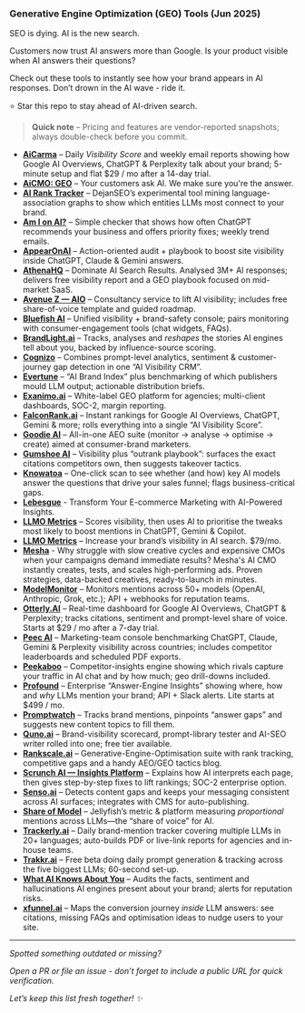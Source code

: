 ### Generative Engine Optimization (GEO) Tools (Jun 2025)

SEO is dying. AI is the new search.

Customers now trust AI answers more than Google.
Is your product visible when AI answers their questions?

Check out these tools to instantly see how your brand appears in AI responses.
Don’t drown in the AI wave - ride it.

⭐ Star this repo to stay ahead of AI-driven search.


> **Quick note** – Pricing and features are vendor-reported snapshots; always double-check before you commit.

- **[AiCarma](https://aicarma.com)** – Daily *Visibility Score* and weekly email reports showing how Google AI Overviews, ChatGPT & Perplexity talk about your brand; 5-minute setup and flat $29 / mo after a 14-day trial.
- **[AiCMO: GEO](https://getaicmo.com)** – Your customers ask AI. We make sure you're the answer.
- **[AI Rank Tracker](https://airank.dejan.ai)** – DejanSEO’s experimental tool mining language-association graphs to show which entities LLMs most connect to your brand.
- **[Am I on AI?](https://amionai.com)** – Simple checker that shows how often ChatGPT recommends your business and offers priority fixes; weekly trend emails.  
- **[AppearOnAI](https://appearonai.com)** – Action-oriented audit + playbook to boost site visibility inside ChatGPT, Claude & Gemini answers.  
- **[AthenaHQ](https://athenahq.ai)** – Dominate AI Search Results. Analysed 3M+ AI responses; delivers free visibility report and a GEO playbook focused on mid-market SaaS.
- **[Avenue Z — AIO](https://avenuez.com/services/ai-optimization/)** – Consultancy service to lift AI visibility; includes free share-of-voice template and guided roadmap.  
- **[Bluefish AI](https://bluefishai.com)** – Unified visibility + brand-safety console; pairs monitoring with consumer-engagement tools (chat widgets, FAQs).  
- **[BrandLight.ai](https://brandlight.ai/solutions)** – Tracks, analyses and *reshapes* the stories AI engines tell about you, backed by influence-source scoring.  
- **[Cognizo](https://cognizo.ai)** – Combines prompt-level analytics, sentiment & customer-journey gap detection in one “AI Visibility CRM”.  
- **[Evertune](https://evertune.ai)** – “AI Brand Index” plus benchmarking of which publishers mould LLM output; actionable distribution briefs.  
- **[Exanimo.ai](https://exanimo.ai)** – White-label GEO platform for agencies; multi-client dashboards, SOC-2, margin reporting.  
- **[FalconRank.ai](https://falconrank.ai)** – Instant rankings for Google AI Overviews, ChatGPT, Gemini & more; rolls everything into a single “AI Visibility Score”.  
- **[Goodie AI](https://higoodie.com)** – All-in-one AEO suite (monitor → analyse → optimise → create) aimed at consumer-brand marketers.  
- **[Gumshoe AI](https://www.linkedin.com/company/gumshoe-ai)** – Visibility plus “outrank playbook”: surfaces the exact citations competitors own, then suggests takeover tactics.  
- **[Knowatoa](https://knowatoa.com)** – One-click scan to see whether (and how) key AI models answer the questions that drive your sales funnel; flags business-critical gaps.  
- **[Lebesgue](https://lebesgue.io)** - Transform Your E-commerce Marketing with AI-Powered Insights.
- **[LLMO Metrics](https://llmometrics.com)** – Scores visibility, then uses AI to prioritise the tweaks most likely to boost mentions in ChatGPT, Gemini & Copilot.  
- **[LLMO Metrics](https://llmrefs.com/)** – Increase your brand’s visibility in AI search. $79/mo.
- **[Mesha](https://lebesgue.io)** - Why struggle with slow creative cycles and expensive CMOs when your campaigns demand immediate results? Mesha's AI CMO instantly creates, tests, and scales high-performing ads. Proven strategies, data-backed creatives, ready-to-launch in minutes.
- **[ModelMonitor](https://modelmonitor.ai/brands/activity-monitor)** – Monitors mentions across 50+ models (OpenAI, Anthropic, Grok, etc.); API + webhooks for reputation teams.  
- **[Otterly.AI](https://otterly.ai)** – Real-time dashboard for Google AI Overviews, ChatGPT & Perplexity; tracks citations, sentiment and prompt-level share of voice. Starts at $29 / mo after a 7-day trial.
- **[Peec AI](https://peec.ai)** – Marketing-team console benchmarking ChatGPT, Claude, Gemini & Perplexity visibility across countries; includes competitor leaderboards and scheduled PDF exports.  
- **[Peekaboo](https://aipeekaboo.com)** – Competitor-insights engine showing which rivals capture your traffic in AI chat and by how much; geo drill-downs included.  
- **[Profound](https://tryprofound.com)** – Enterprise “Answer-Engine Insights” showing where, how and *why* LLMs mention your brand; API + Slack alerts. Lite starts at $499 / mo.  
- **[Promptwatch](https://aitools.inc/tools/promptwatch)** – Tracks brand mentions, pinpoints “answer gaps” and suggests new content topics to fill them.  
- **[Quno.ai](https://quno.ai)** – Brand-visibility scorecard, prompt-library tester and AI-SEO writer rolled into one; free tier available.  
- **[Rankscale.ai](https://rankscale.ai)** – Generative-Engine-Optimisation suite with rank tracking, competitive gaps and a handy AEO/GEO tactics blog.  
- **[Scrunch AI — Insights Platform](https://scrunchai.com/platform/insights/)** – Explains how AI interprets each page, then gives step-by-step fixes to lift rankings; SOC-2 enterprise option.  
- **[Senso.ai](https://senso.ai)** – Detects content gaps and keeps your messaging consistent across AI surfaces; integrates with CMS for auto-publishing.  
- **[Share of Model](https://www.jellyfish.com/en-us/news/jellyfish-launches-the-share-of-model-platform/)** – Jellyfish’s metric & platform measuring *proportional* mentions across LLMs—the “share of voice” for AI.  
- **[Trackerly.ai](https://trackerly.ai)** – Daily brand-mention tracker covering multiple LLMs in 20+ languages; auto-builds PDF or live-link reports for agencies and in-house teams.  
- **[Trakkr.ai](https://trakkr.ai)** – Free beta doing daily prompt generation & tracking across the five biggest LLMs; 60-second set-up.  
- **[What AI Knows About You](https://waikay.io)** – Audits the facts, sentiment and hallucinations AI engines present about your brand; alerts for reputation risks.  
- **[xfunnel.ai](https://xfunnel.ai)** – Maps the conversion journey *inside* LLM answers: see citations, missing FAQs and optimisation ideas to nudge users to your site.  

---

_Spotted something outdated or missing?_

_Open a PR or file an issue - don’t forget to include a public URL for quick verification._ 

_Let’s keep this list fresh together! ✨_